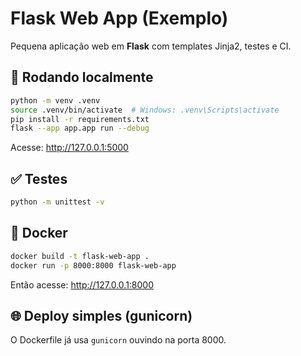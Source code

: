 # Flask Web App (Exemplo)

Pequena aplicação web em **Flask** com templates Jinja2, testes e CI.

## 🚀 Rodando localmente
```bash
python -m venv .venv
source .venv/bin/activate  # Windows: .venv\Scripts\activate
pip install -r requirements.txt
flask --app app.app run --debug
```
Acesse: http://127.0.0.1:5000

## ✅ Testes
```bash
python -m unittest -v
```

## 🐳 Docker
```bash
docker build -t flask-web-app .
docker run -p 8000:8000 flask-web-app
```
Então acesse: http://127.0.0.1:8000

## 🌐 Deploy simples (gunicorn)
O Dockerfile já usa `gunicorn` ouvindo na porta 8000.